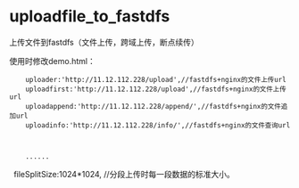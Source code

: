 # uploadfile_to_fastdfs
上传文件到fastdfs（文件上传，跨域上传，断点续传）


使用时修改demo.html：


		uploader:'http://11.12.112.228/upload',//fastdfs+nginx的文件上传url
		uploadfirst:'http://11.12.112.228/upload',//fastdfs+nginx的文件上传url
		uploadappend:'http://11.12.112.228/append/',//fastdfs+nginx的文件追加url
		uploadinfo:'http://11.12.112.228/info/',//fastdfs+nginx的文件查询url
		
		
		
		......
		
		
		
   		fileSplitSize:1024*1024, //分段上传时每一段数据的标准大小。


